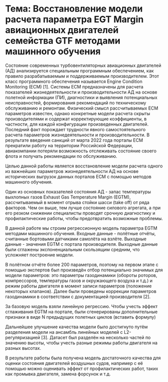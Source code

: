 # Тема: Восстановление модели расчета параметра EGT Margin авиационных двигателей семейства GTF методами машинного обучения

Состояние современных турбовентиляторных авиационных двигателей (АД) анализируется специальным программным обеспечением, как правило разрабатываемым и поддерживаемым производителем. Этот класс программного обеспечения называется Engine Condition Monitoring (ECM) [1]. Системы ECM предназначены для расчета показателей жизнедеятельности и производительности АД на основе полетной информации (ПИ), диагностики и выявления потенциальных неисправностей, формирования рекомендаций по техническому обслуживанию и ремонтам. Физический смысл рассчитываемых ECM параметров известен, однако конкретные модели расчета скрыты производителями и содержат корректирующие коэффициенты, в частности, для каждой конфигурации произведенных двигателей. Последний факт порождает трудности явного самостоятельного расчета параметров жизнедеятельности и производительности. В результате введения санкций от марта 2022 года порталы ECM прекратили работу на территории Российской Федерации, авиакомпании потеряли возможность отслеживать состояние своего флота и получать рекомендации по обслуживанию.

Целью данной работы является восстановление модели расчета одного из важнейших параметров жизнедеятельности АД на основе исторических выгрузок данных порталов ECM с помощью методов машинного обучения.

Один из основных показателей состояния АД - запас температуры выхлопных газов Exhaust Gas Temperature Margin (EGTM), рассчитываемый в момент отрыва стойки шасси (take off) от ряда факторов. Чем он выше, тем лучше состояние силового агрегата, а при его резком снижении специалисты проводят срочную диагностику и профилактические работы, чтобы предотвратить возможные проблемы.

В данной работе мы строим регрессионную модель параметра EGTM методами машинного обучения.
Входные данные - полётные отчёты, считанные бортовыми датчиками самолёта на взлёте.
Выходные данные - значения EGTM c портала производителя. Выходные данные были сглажены экспоненциальным скользящим средним, что усложняет построение модели.

В полётном отчёте более 200 параметров, поэтому на первом этапе с помощью экспертов был произведён отбор потенциально значимых для модели параметров: это параметры газодинамики (обороты роторов, компрессоров, температуры газов и окружающего воздуха и т.д.) и режим работы двигателя в момент записи параметров (положение некоторых клапанов). Далее были проведены коррекции параметров газодинамики в соответствии с документацией производителя [2].

За базовую модель взяли линейную регрессию. Чтобы учесть эффект сглаживания EGTM на портале, были сгенерированы дополнительные признаки в виде N предыдущих полетных циклов (вставить формулу)

Дальнейшее улучшение качества модели было достигнуто путём разделения модели на ансамбль линейных моделей с L2-регуляризацией [3]. Датасет был разделён на несколько частей по значению высоты, чтобы учесть разные режимы работы двигателя на разных высотах.

В результате работы была получена модель достаточного качества для оценки состояния двигателей воздушных судов, например с её помощью можно оценивать эффект от профилактических работ, таких как промывка двигателя, замена форсунок и т.д.
